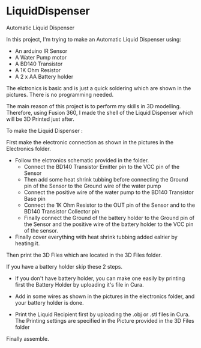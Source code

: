 # LiquidDispenser
Automatic Liquid Dispenser

In this project, I'm trying to make an Automatic Liquid Dispenser using:

 - An arduino IR Sensor
 - A Water Pump motor
 - A BD140 Transistor
 - A 1K Ohm Resistor
 - A 2 x AA Battery holder

The elctronics is basic and is just a quick soldering which are shown in the pictures.
There is no programming needed.

The main reason of this project is to perform my skills in 3D modelling.
Therefore, using Fusion 360, I made the shell of the Liquid Dispenser which will be 3D  Printed just after.

To make the Liquid Dispenser :

First make the electronic connection as shown in the pictures in the Electronics folder.

  - Follow the elctronics schematic provided in the folder.
    - Connect the BD140 Transistor Emitter pin to the VCC pin of the Sensor
    - Then add some heat shrink tubbing before connecting the Ground pin of the Sensor to the Ground wire of the water pump
    - Connect the positive wire of the water pump to the BD140 Transistor Base pin 
    - Connect the 1K Ohm Resistor to the OUT pin of the Sensor and to the BD140 Transistor Collector pin
    - Finally connect the Ground of the battery holder to the Ground pin of the Sensor and the positive wire of the battery holder to the VCC pin of the sensor.
  - Finally cover everything with heat shrink tubbing added ealrier by heating it.

Then print the 3D Files which are located in the 3D Files folder.

If you have a battery holder skip these 2 steps.
  - If you don't have battery holder, you can make one easily by printing first the Battery Holder by uploading it's file in Cura.
  - Add in some wires as shown in the pictures in the electronics folder, and your battery holder is done.
  
  - Print the Liquid Recipient first by uploading the .obj or .stl files in Cura.
  The Printing settings are specified in the Picture provided in the 3D Files folder

Finally assemble.

